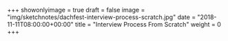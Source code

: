 +++
showonlyimage = true
draft = false
image = "img/sketchnotes/dachfest-interview-process-scratch.jpg"
date = "2018-11-11T08:00:00+00:00"
title = "Interview Process From Scratch"
weight = 0
+++


